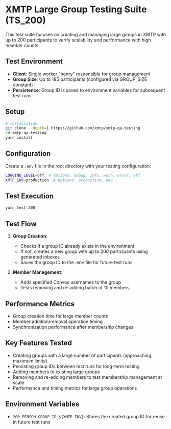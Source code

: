 # XMTP Large Group Testing Suite (TS_200)

This test suite focuses on creating and managing large groups in XMTP with up to 200 participants to verify scalability and performance with high member counts.

## Test Environment

- **Client**: Single worker "henry" responsible for group management
- **Group Size**: Up to 185 participants (configured via GROUP_SIZE constant)
- **Persistence**: Group ID is saved to environment variables for subsequent test runs

## Setup

```bash
# Installation
git clone --depth=1 https://github.com/xmtp/xmtp-qa-testing
cd xmtp-qa-testing
yarn install
```

## Configuration

Create a `.env` file in the root directory with your testing configuration:

```bash
LOGGING_LEVEL=off  # Options: debug, info, warn, error, off
XMTP_ENV=production  # Options: production, dev
```

## Test Execution

```bash
yarn test 200
```

## Test Flow

1. **Group Creation**:

   - Checks if a group ID already exists in the environment
   - If not, creates a new group with up to 200 participants using generated inboxes
   - Saves the group ID to the .env file for future test runs

2. **Member Management**:
   - Adds specified Convos usernames to the group
   - Tests removing and re-adding batch of 10 members

## Performance Metrics

- Group creation time for large member counts
- Member addition/removal operation timing
- Synchronization performance after membership changes

## Key Features Tested

- Creating groups with a large number of participants (approaching maximum limits)
- Persisting group IDs between test runs for long-term testing
- Adding members to existing large groups
- Removing and re-adding members to test membership management at scale
- Performance and timing metrics for large group operations

## Environment Variables

- `200_PERSON_GROUP_ID_${XMTP_ENV}`: Stores the created group ID for reuse in future test runs
